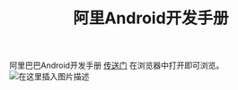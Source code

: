 ﻿---
title: 阿里Android开发手册
categories: Android
tags: android
---

阿里巴巴Android开发手册  [传送门](https://alitech-private.oss-cn-beijing.aliyuncs.com/1520478361732/Android_v9.pdf?Expires=1545024845&OSSAccessKeyId=LTAIgu8IHyutlWfc&Signature=babkFy428i2J/u6I6JSwNHr3Ac4=) 在浏览器中打开即可浏览。
![在这里插入图片描述](https://img-blog.csdnimg.cn/20181217124458501.png?x-oss-process=image/watermark,type_ZmFuZ3poZW5naGVpdGk,shadow_10,text_aHR0cHM6Ly9ibG9nLmNzZG4ubmV0L3FxXzM1OTc0NzU5,size_16,color_FFFFFF,t_70)


